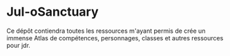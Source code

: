 # Jul-oSanctuary
Ce dépôt contiendra toutes les ressources m'ayant permis de crée un immense Atlas de compétences, personnages, classes et autres ressources pour jdr.
